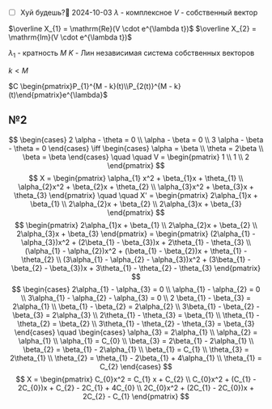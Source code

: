 - [ ] Хуй будешь?📅 2024-10-03 
$\lambda$ - комплексное
$V$ - собственный вектор

$\overline X_{1} = \mathrm{Re}(V \cdot e^{\lambda t})$
$\overline X_{2} = \mathrm{Im}(V \cdot e^{\lambda t})$

$\lambda_{1}$ - кратность $M$
$K$ - Лин независимая система собственных векторов

$k < M$

$C \begin{pmatrix}P_{1}^{M - k}(t)\\P_{2(t)}^{M - k}(t)\end{pmatrix}e^{\lambda}$

## №2
$$
\begin{cases}
2 \alpha - \theta = 0 \\
\alpha - \beta = 0 \\
3 \alpha - \beta - \theta = 0
\end{cases} \iff
\begin{cases}
\alpha = \beta \\
\theta = 2\beta \\
\beta = \beta
\end{cases}  \quad   \quad  V = \begin{pmatrix}
1 \\
1 \\
2
\end{pmatrix}  
$$
$$
X = \begin{pmatrix}
\alpha_{1} x^2 + \beta_{1}x + \theta_{1} \\
\alpha_{2}x^2 + \beta_{2}x + \theta_{2} \\
\alpha_{3}x^2 + \beta_{3}x + \theta_{3}
\end{pmatrix}  \quad  \quad X' = \begin{pmatrix}
2\alpha_{1}x + \beta_{1} \\
2\alpha_{2}x + \beta_{2} \\
2\alpha_{3}x + \beta_{3}
\end{pmatrix}  
$$
$$
\begin{pmatrix}
2\alpha_{1}x + \beta_{1} \\
2\alpha_{2}x + \beta_{2} \\
2\alpha_{3}x + \beta_{3}
\end{pmatrix} = \begin{pmatrix}
(2\alpha_{1} - \alpha_{3})x^2 + (2\beta_{1} - \beta_{3})x + 2\theta_{1} - \theta_{3} \\
(\alpha_{1} - \alpha_{2})x^2 + (\beta_{1} - \beta_{2})x + \theta_{1} - \theta_{2} \\
(3\alpha_{1} - \alpha_{2} - \alpha_{3})x^2 + (3\beta_{1} - \beta_{2} - \beta_{3})x + 3\theta_{1} - \theta_{2} - \theta_{3}
\end{pmatrix}
$$
$$
\begin{cases}
2\alpha_{1} - \alpha_{3} = 0 \\
\alpha_{1} - \alpha_{2} = 0 \\
3\alpha_{1} - \alpha_{2} - \alpha_{3} = 0 \\
2 \beta_{1} - \beta_{3} = 2\alpha_{1} \\
\beta_{1} - \beta_{2} = 2\alpha_{2} \\
3\beta_{1} - \beta_{2} - \beta_{3} = 2\alpha_{3} \\
2\theta_{1} - \theta_{3} = \beta_{1} \\
\theta_{1} - \theta_{2} = \beta_{2} \\
3\theta_{1} - \theta_{2} - \theta_{3} = \beta_{3}
\end{cases}  \quad 
\begin{cases}
\alpha_{3} = 2\alpha_{1} \\
\alpha_{2} = \alpha_{1} \\
\alpha_{1} = C_{0} \\
\beta_{3} = 2\beta_{1} - 2\alpha_{1} \\
\beta_{2} = \beta_{1} - 2\alpha_{1} \\
\beta_{1} = C_{1} \\
\theta_{3} = 2\theta_{1} \\
\theta_{2} = \theta_{1} - 2\beta_{1} + 4\alpha_{1} \\
\theta_{1} = C_{2}
\end{cases}
$$
$$
X = \begin{pmatrix}
C_{0}x^2 = C_{1} x + C_{2} \\
C_{0}x^2 + (C_{1} - 2C_{0})x + C_{2} - 2C_{1} + 4C_{0} \\
2C_{0}x^2 + (2C_{1} - 2C_{0})x + 2C_{2} - C_{1}
\end{pmatrix}
$$